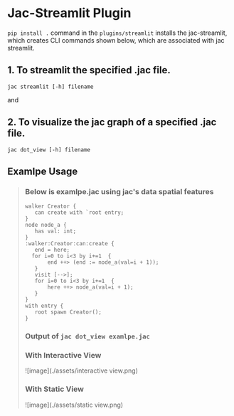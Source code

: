 # Jac-Streamlit Plugin
`pip install .` command in the `plugins/streamlit` installs the jac-streamlit, which creates CLI commands shown below, which are associated with jac streamlit.

## 1. To streamlit the specified .jac file.

```
jac streamlit [-h] filename
```
and

## 2. To visualize the jac graph of a specified .jac file.

```
jac dot_view [-h] filename
```
## Examlpe Usage
>### Below is examlpe.jac using jac's data spatial features
>```
>walker Creator {
>    can create with `root entry;
>}
>node node_a {
>    has val: int;
>}
>:walker:Creator:can:create {
>    end = here;
>   for i=0 to i<3 by i+=1  {
>        end ++> (end := node_a(val=i + 1));
>    }
>    visit [-->];
>    for i=0 to i<3 by i+=1  {
>        here ++> node_a(val=i + 1);
>    }
>}
>with entry {
>    root spawn Creator();
>}
>```
>
>### Output of `jac dot_view examlpe.jac`
>### With Interactive View
>![image](./assets/interactive view.png)
>### With Static View
>![image](./assets/static view.png)
